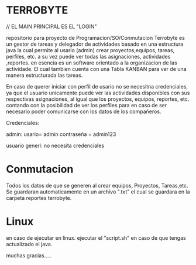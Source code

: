 # TERROBYTE
// EL MAIN PRINCIPAL ES EL "LOGIN"

repositorio para proyecto de Programacion/SO/Conmutacion
Terrobyte es un gestor de tareas y delegador de actividades basado en una estructura java la cual permite al usario (admin) crear proyectos,equipos, tareas, perfiles, etc. a su vez puede ver todas las asignaciones, actividades ,reportes. en esencia es un software orientado a la organizacion de las actividade. El cual tambien cuenta con una Tabla KANBAN para ver de una manera estructurada las tareas.

En caso de querer iniciar con perfil de usario no se necesitna credenciales, ya que el usuario unicamente puede ver las actividades disponibles con sus respectivas asignaciones, al igual que los proyectos, equipos, reportes, etc. contando con la posibilidad de ver los perfiles para en caso de ser necesario poder comunicarse con los datos de los compañeros.


Credenciales:

admin:
usario= admin
contraseña = admin123

usuario generl:
no necesita credenciales


# Conmutacion
Todos los datos de que se generen al crear equipos, Proyectos, Tareas,etc. Se guardaran automaticamente en un archivo ".txt" el cual se guardara en la carpeta reportes terrobyte.


 # Linux
 en caso de ejecutar en linux.
 ejecutar el "script.sh" en caso de que tengas actualizado el java.


 muchas gracias.....
